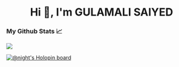 <h1 align="center">Hi 👋, I'm GULAMALI SAIYED</h1>

### My Github Stats 📈

<img src = "https://github-readme-stats.vercel.app/api?username=Night-101&show_icons=true&theme=dracula&title_color=fffff1&border_radius=18" >


[![@night's Holopin board](https://holopin.me/night)](https://holopin.io/@night)
